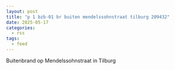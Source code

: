 ```yaml
---
layout: post
title: "p 1 bzb-01 br buiten mendelssohnstraat tilburg 209432"
date: 2025-05-17
categories: 
  - rss
tags: 
  - feed
---
```


Buitenbrand op Mendelssohnstraat in Tilburg
